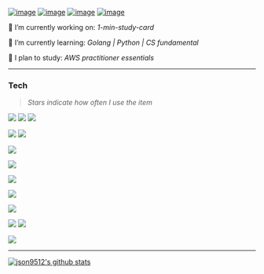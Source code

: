 

[![image](https://img.shields.io/badge/json9512%40gmail.com-white?style=flat-square&logo=gmail&&labelColor=white)](mailto:json9512@gmail.com)
[![image](https://img.shields.io/badge/json9512.github.io-white?style=flat-square&logo=jekyll&&labelColor=white&&logoColor=black)](https://json9512.github.io/blog/)
[![image](https://img.shields.io/badge/Junghyun%20Son-white?style=flat-square&logo=linkedin&&labelColor=white&&logoColor=black)](https://www.linkedin.com/in/junghyun-son/)
[![image](https://img.shields.io/badge/resume-white?style=flat-square&logo=google-drive&&labelColor=white&&logoColor=black)](https://drive.google.com/file/d/1mMHBYREYn61QcIEUlqts8pMfPuZ4xvkE/view?usp=sharing)


🔭 I’m currently working on: *1-min-study-card*

💬 I’m currently learning: *Golang | Python | CS fundamental*

🌱 I plan to study: *AWS practitioner essentials*
***

### Tech
>*Stars indicate how often I use the item*

![](https://img.shields.io/badge/python-⭐⭐⭐-white?logo=python&style=for-the-badge&&labelColor=white&&logoColor=)
![](https://img.shields.io/badge/javascript-⭐⭐★-white?logo=javascript&style=for-the-badge&&labelColor=white&&logoColor=)
![](https://img.shields.io/badge/go-⭐⭐★-white?logo=go&style=for-the-badge&&labelColor=white&&logoColor=)

![](https://img.shields.io/badge/react-⭐⭐★-white?logo=react&style=for-the-badge&&labelColor=white&&logoColor=)
![](https://img.shields.io/badge/node.js-⭐⭐★-white?logo=node.js&style=for-the-badge&&labelColor=white&&logoColor=)

![](https://img.shields.io/badge/postgresql-⭐⭐★-white?logo=postgresql&style=for-the-badge&&labelColor=white&&logoColor=black)

![](https://img.shields.io/badge/docker-⭐⭐★-white?logo=docker&style=for-the-badge&&labelColor=white&&logoColor=)


![](https://img.shields.io/badge/github%20actions-⭐⭐★-white?logo=github-actions&style=for-the-badge&&labelColor=white&&logoColor=)

![](https://img.shields.io/badge/amazon%20aws-⭐⭐★-white?logo=amazon-aws&style=for-the-badge&&labelColor=white&&logoColor=black)

![](https://img.shields.io/badge/github-⭐⭐★-white?logo=github&style=for-the-badge&&labelColor=white&&logoColor=black)

![](https://img.shields.io/badge/windows-⭐⭐★-white?logo=windows&style=for-the-badge&&labelColor=white&&logoColor=black)
![](https://img.shields.io/badge/linux-⭐⭐★-white?logo=linux&style=for-the-badge&&labelColor=white&&logoColor=black)

![](https://img.shields.io/badge/slack-⭐⭐★-white?logo=slack&style=for-the-badge&&labelColor=white&&logoColor=black)
****
[![json9512's github stats](https://github-readme-stats.vercel.app/api?username=json9512&theme=tokyonight&show_icons=true)](https://github.com/json9512/json9512)


<!--
**json9512/json9512** is a ✨ _special_ ✨ repository because its `README.md` (this file) appears on your GitHub profile.

Here are some ideas to get you started:

- 🔭 I’m currently working on ...
- 🌱 I’m currently learning ...
- 👯 I’m looking to collaborate on ...
- 🤔 I’m looking for help with ...
- 💬 Ask me about ...
- 📫 How to reach me: ...
- 😄 Pronouns: ...
- ⚡ Fun fact: ...
-->
